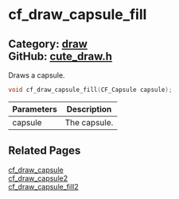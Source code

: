 [](../header.md ':include')

# cf_draw_capsule_fill

Category: [draw](/api_reference?id=draw)  
GitHub: [cute_draw.h](https://github.com/RandyGaul/cute_framework/blob/master/include/cute_draw.h)  
---

Draws a capsule.

```cpp
void cf_draw_capsule_fill(CF_Capsule capsule);
```

Parameters | Description
--- | ---
capsule | The capsule.

## Related Pages

[cf_draw_capsule](/draw/cf_draw_capsule.md)  
[cf_draw_capsule2](/draw/cf_draw_capsule2.md)  
[cf_draw_capsule_fill2](/draw/cf_draw_capsule_fill2.md)  
